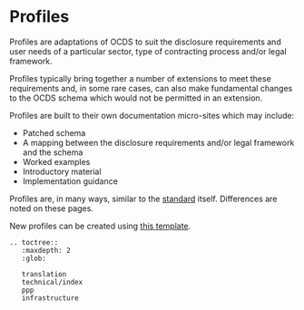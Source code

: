 # Profiles

Profiles are adaptations of OCDS to suit the disclosure requirements and user needs of a particular sector, type of contracting process and/or legal framework.

Profiles typically bring together a number of extensions to meet these requirements and, in some rare cases, can also make fundamental changes to the OCDS schema which would not be permitted in an extension.

Profiles are built to their own documentation micro-sites which may include:

* Patched schema
* A mapping between the disclosure requirements and/or legal framework and the schema
* Worked examples
* Introductory material
* Implementation guidance

Profiles are, in many ways, similar to the [standard](../standard/index) itself. Differences are noted on these pages.

New profiles can be created using [this template](https://github.com/open-contracting/standard_profile_template).

```eval_rst
.. toctree::
   :maxdepth: 2
   :glob:

   translation
   technical/index
   ppp
   infrastructure
```
